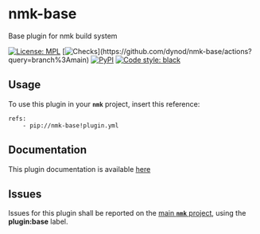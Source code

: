 # nmk-base
Base plugin for nmk build system

[![License: MPL](https://img.shields.io/github/license/dynod/nmk-base)](https://github.com/dynod/nmk-base/blob/main/LICENSE)
[![Checks](https://img.shields.io/github/workflow/status/dynod/nmk-base/Build/main?label=build%20%26%20u.t.)](https://github.com/dynod/nmk-base/actions?query=branch%3Amain)
[![PyPI](https://img.shields.io/pypi/v/nmk-base)](https://pypi.org/project/nmk-base/)
[![Code style: black](https://img.shields.io/badge/code%20style-black-000000.svg)](https://github.com/psf/black)

## Usage

To use this plugin in your **`nmk`** project, insert this reference:
```
refs:
    - pip://nmk-base!plugin.yml
```

## Documentation

This plugin documentation is available [here](https://github.com/dynod/nmk/wiki/nmk-base-plugin)

## Issues

Issues for this plugin shall be reported on the [main  **`nmk`** project](https://github.com/dynod/nmk/issues), using the **plugin:base** label.
